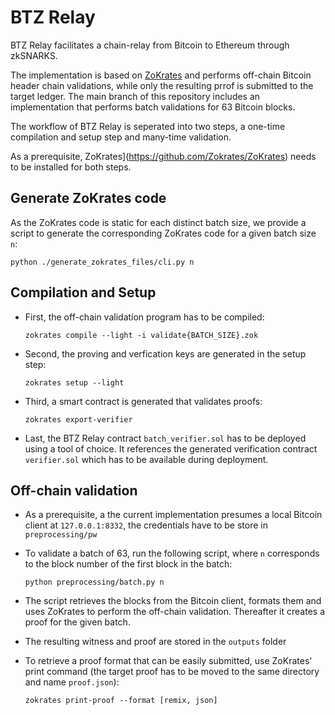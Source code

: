 # BTZ Relay

BTZ Relay facilitates a chain-relay from Bitcoin to Ethereum through zkSNARKS.

The implementation is based on [ZoKrates](https://github.com/Zokrates/ZoKrates) and performs off-chain Bitcoin header chain validations, while only the resulting prrof is submitted to the target ledger.
The main branch of this repository includes an implementation that performs batch validations for 63 Bitcoin blocks.

The workflow of BTZ Relay is seperated into two steps, a one-time compilation and setup step and many-time validation.

As a prerequisite, ZoKrates](https://github.com/Zokrates/ZoKrates) needs to be installed for both steps.

## Generate ZoKrates code

As the ZoKrates code is static for each distinct batch size, we provide a script to generate the corresponding ZoKrates code for a given batch size `n`:

  `python ./generate_zokrates_files/cli.py n`

## Compilation and Setup

- First, the off-chain validation program has to be compiled:

  `zokrates compile --light -i validate{BATCH_SIZE}.zok`

- Second, the proving and verfication keys are generated in the setup step:

  `zokrates setup --light`

- Third, a smart contract is generated that validates proofs:

  `zokrates export-verifier`

- Last, the BTZ Relay contract `batch_verifier.sol` has to be deployed using a tool of choice. It references the generated verification contract `verifier.sol` which has to be available during deployment.

## Off-chain validation

- As a prerequisite, a the current implementation presumes a local Bitcoin client at `127.0.0.1:8332`, the credentials have to be store in `preprocessing/pw`

- To validate a batch of 63, run the following script, where `n` corresponds to the block number of the first block in the batch:

  `python preprocessing/batch.py n`

- The script retrieves the blocks from the Bitcoin client, formats them and uses ZoKrates to perform the off-chain validation. Thereafter it creates a proof for the given batch.

- The resulting witness and proof are stored in the `outputs` folder

- To retrieve a proof format that can be easily submitted, use ZoKrates' print command (the target proof has to be moved to the same directory and name `proof.json`):

  `zokrates print-proof --format [remix, json]`
